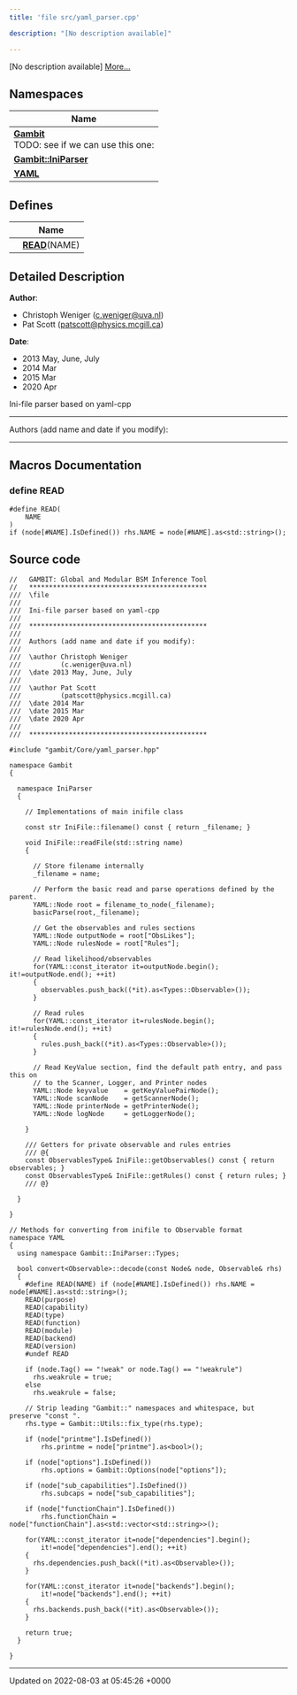 ```yaml
---
title: 'file src/yaml_parser.cpp'

description: "[No description available]"

---
```







[No description available] [More...](#detailed-description)

## Namespaces

| Name           |
| -------------- |
| **[Gambit](/documentation/code/main/namespaces/namespacegambit/)** <br>TODO: see if we can use this one:  |
| **[Gambit::IniParser](/documentation/code/main/namespaces/namespacegambit_1_1iniparser/)**  |
| **[YAML](/documentation/code/main/namespaces/namespaceyaml/)**  |

## Defines

|                | Name           |
| -------------- | -------------- |
|  | **[READ](/documentation/code/main/files/yaml__parser_8cpp/#define-read)**(NAME)  |

## Detailed Description


**Author**: 

  * Christoph Weniger ([c.weniger@uva.nl](mailto:c.weniger@uva.nl)) 
  * Pat Scott ([patscott@physics.mcgill.ca](mailto:patscott@physics.mcgill.ca)) 


**Date**: 

  * 2013 May, June, July
  * 2014 Mar 
  * 2015 Mar 
  * 2020 Apr


Ini-file parser based on yaml-cpp



------------------

Authors (add name and date if you modify):



------------------




## Macros Documentation

### define READ

```
#define READ(
    NAME
)
if (node[#NAME].IsDefined()) rhs.NAME = node[#NAME].as<std::string>();
```


## Source code

```
//   GAMBIT: Global and Modular BSM Inference Tool
//   *********************************************
///  \file
///
///  Ini-file parser based on yaml-cpp
///
///  *********************************************
///
///  Authors (add name and date if you modify):
///
///  \author Christoph Weniger
///          (c.weniger@uva.nl)
///  \date 2013 May, June, July
///
///  \author Pat Scott
///          (patscott@physics.mcgill.ca)
///  \date 2014 Mar
///  \date 2015 Mar
///  \date 2020 Apr
///
///  *********************************************

#include "gambit/Core/yaml_parser.hpp"

namespace Gambit
{

  namespace IniParser
  {

    // Implementations of main inifile class

    const str IniFile::filename() const { return _filename; }

    void IniFile::readFile(std::string name)
    {

      // Store filename internally
      _filename = name;

      // Perform the basic read and parse operations defined by the parent.
      YAML::Node root = filename_to_node(_filename);
      basicParse(root,_filename);

      // Get the observables and rules sections
      YAML::Node outputNode = root["ObsLikes"];
      YAML::Node rulesNode = root["Rules"];

      // Read likelihood/observables
      for(YAML::const_iterator it=outputNode.begin(); it!=outputNode.end(); ++it)
      {
        observables.push_back((*it).as<Types::Observable>());
      }

      // Read rules
      for(YAML::const_iterator it=rulesNode.begin(); it!=rulesNode.end(); ++it)
      {
        rules.push_back((*it).as<Types::Observable>());
      }

      // Read KeyValue section, find the default path entry, and pass this on
      // to the Scanner, Logger, and Printer nodes
      YAML::Node keyvalue    = getKeyValuePairNode();
      YAML::Node scanNode    = getScannerNode();
      YAML::Node printerNode = getPrinterNode();
      YAML::Node logNode     = getLoggerNode();

    }

    /// Getters for private observable and rules entries
    /// @{
    const ObservablesType& IniFile::getObservables() const { return observables; }
    const ObservablesType& IniFile::getRules() const { return rules; }
    /// @}

  }

}

// Methods for converting from inifile to Observable format
namespace YAML
{
  using namespace Gambit::IniParser::Types;

  bool convert<Observable>::decode(const Node& node, Observable& rhs)
  {
    #define READ(NAME) if (node[#NAME].IsDefined()) rhs.NAME = node[#NAME].as<std::string>();
    READ(purpose)
    READ(capability)
    READ(type)
    READ(function)
    READ(module)
    READ(backend)
    READ(version)
    #undef READ

    if (node.Tag() == "!weak" or node.Tag() == "!weakrule")
      rhs.weakrule = true;
    else
      rhs.weakrule = false;

    // Strip leading "Gambit::" namespaces and whitespace, but preserve "const ".
    rhs.type = Gambit::Utils::fix_type(rhs.type);

    if (node["printme"].IsDefined())
        rhs.printme = node["printme"].as<bool>();

    if (node["options"].IsDefined())
        rhs.options = Gambit::Options(node["options"]);

    if (node["sub_capabilities"].IsDefined())
        rhs.subcaps = node["sub_capabilities"];

    if (node["functionChain"].IsDefined())
        rhs.functionChain = node["functionChain"].as<std::vector<std::string>>();

    for(YAML::const_iterator it=node["dependencies"].begin();
        it!=node["dependencies"].end(); ++it)
    {
      rhs.dependencies.push_back((*it).as<Observable>());
    }

    for(YAML::const_iterator it=node["backends"].begin();
        it!=node["backends"].end(); ++it)
    {
      rhs.backends.push_back((*it).as<Observable>());
    }

    return true;
  }

}
```


-------------------------------

Updated on 2022-08-03 at 05:45:26 +0000
